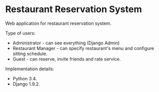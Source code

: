 # Restaurant Reservation System


Web application for restaurant reservation system. 

Type of users:
   - Administrator - can see everything (Django Admin)
   - Restaurant Manager - can specify restaurant's menu and configure sitting schedule.
   - Guest - can reserve, invite friends and rate service.

Implementation details:
   - Python 3.4.
   - Django 1.9.2.
